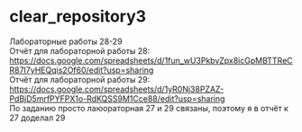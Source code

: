 # clear_repository3
Лабораторные работы 28-29  
Отчёт для лабораторной работы 28:
https://docs.google.com/spreadsheets/d/1fun_wU3PkbvZpx8icGpMBTTReCR87I7yHEQqis2Of60/edit?usp=sharing  
Отчёт для лабораторной работы 29:
https://docs.google.com/spreadsheets/d/1yR0Nj38PZAZ-PdBjD5mrfPYFPX1o-RdKQSS9M1Cce88/edit?usp=sharing  
По заданию просто лаюораторная 27 и 29 связаны, поэтому я в отчёт к 27 доделал 29  
